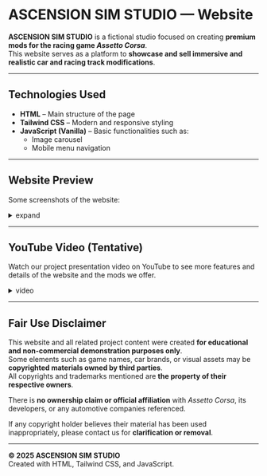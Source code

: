 # ASCENSION SIM STUDIO — Website

**ASCENSION SIM STUDIO** is a fictional studio focused on creating **premium mods for the racing game _Assetto Corsa_**.  
This website serves as a platform to **showcase and sell immersive and realistic car and racing track modifications**.

---

## Technologies Used

- **HTML** – Main structure of the page  
- **Tailwind CSS** – Modern and responsive styling  
- **JavaScript (Vanilla)** – Basic functionalities such as:
  - Image carousel  
  - Mobile menu navigation  

---

## Website Preview

Some screenshots of the website:
<details>
<summary>expand</summary>

![ss2](./webScreenshot/webscreen%20(2).png)
![ss3](./webScreenshot/webscreen%20(6).png)
![ss3](./webScreenshot/webscreen%20(3).png)
![ss1](./webScreenshot/webscreen%20(1).png)
![ss3](./webScreenshot/webscreen%20(4).png)
![ss3](./webScreenshot/webscreen%20(5).png)
![ss3](./webScreenshot/webscreen%20(7).png)
</details>

---

## YouTube Video (Tentative)

Watch our project presentation video on YouTube to see more features and details of the website and the mods we offer.

<details>
  <summary>video</summary>
  <iframe width="560" height="315" src="https://www.youtube.com/embed/OFn5MiGouro?si=jK8wcZWk9BdKQSQm" title="YouTube video player" frameborder="0" allow="accelerometer; autoplay; clipboard-write; encrypted-media; gyroscope; picture-in-picture; web-share" referrerpolicy="strict-origin-when-cross-origin" allowfullscreen></iframe>
</details>

---

## Fair Use Disclaimer

This website and all related project content were created **for educational and non-commercial demonstration purposes only**.  
Some elements such as game names, car brands, or visual assets may be **copyrighted materials owned by third parties**.  
All copyrights and trademarks mentioned are **the property of their respective owners**.  

There is **no ownership claim or official affiliation** with _Assetto Corsa_, its developers, or any automotive companies referenced.  

If any copyright holder believes their material has been used inappropriately, please contact us for **clarification or removal**.

---

**© 2025 ASCENSION SIM STUDIO**  
Created with HTML, Tailwind CSS, and JavaScript.